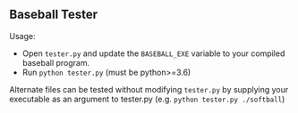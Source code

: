 ## Baseball Tester

Usage:

 - Open `tester.py` and update the `BASEBALL_EXE` variable to your compiled baseball program.
 - Run `python tester.py` (must be python>=3.6)

Alternate files can be tested without modifying `tester.py` by supplying your executable as an argument to tester.py (e.g. `python tester.py ./softball`)